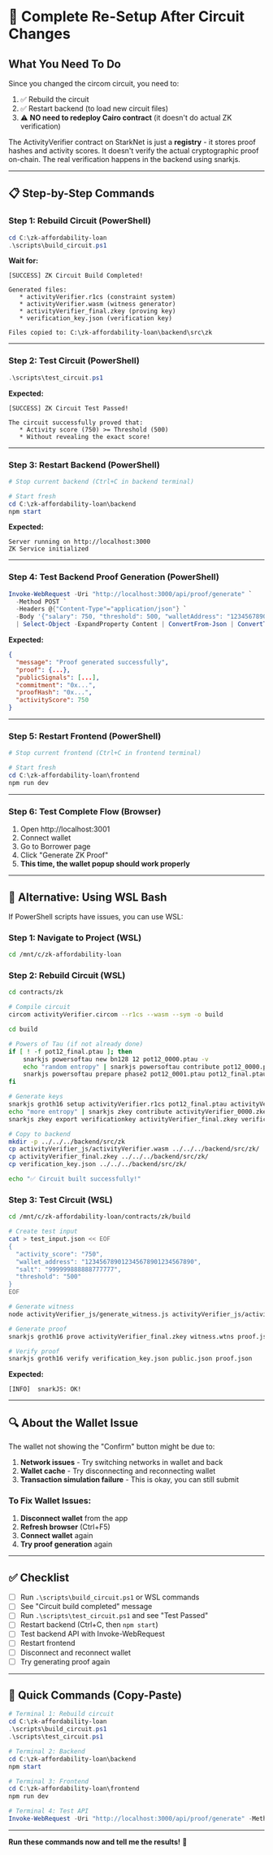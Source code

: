 # 🔄 Complete Re-Setup After Circuit Changes

## What You Need To Do

Since you changed the circom circuit, you need to:
1. ✅ Rebuild the circuit
2. ✅ Restart backend (to load new circuit files)
3. ⚠️ **NO need to redeploy Cairo contract** (it doesn't do actual ZK verification)

The ActivityVerifier contract on StarkNet is just a **registry** - it stores proof hashes and activity scores. It doesn't verify the actual cryptographic proof on-chain. The real verification happens in the backend using snarkjs.

---

## 📋 Step-by-Step Commands

### Step 1: Rebuild Circuit (PowerShell)

```powershell
cd C:\zk-affordability-loan
.\scripts\build_circuit.ps1
```

**Wait for:**
```
[SUCCESS] ZK Circuit Build Completed!

Generated files:
   * activityVerifier.r1cs (constraint system)
   * activityVerifier.wasm (witness generator)
   * activityVerifier_final.zkey (proving key)
   * verification_key.json (verification key)

Files copied to: C:\zk-affordability-loan\backend\src\zk
```

---

### Step 2: Test Circuit (PowerShell)

```powershell
.\scripts\test_circuit.ps1
```

**Expected:**
```
[SUCCESS] ZK Circuit Test Passed!

The circuit successfully proved that:
   * Activity score (750) >= Threshold (500)
   * Without revealing the exact score!
```

---

### Step 3: Restart Backend (PowerShell)

```powershell
# Stop current backend (Ctrl+C in backend terminal)

# Start fresh
cd C:\zk-affordability-loan\backend
npm start
```

**Expected:**
```
Server running on http://localhost:3000
ZK Service initialized
```

---

### Step 4: Test Backend Proof Generation (PowerShell)

```powershell
Invoke-WebRequest -Uri "http://localhost:3000/api/proof/generate" `
  -Method POST `
  -Headers @{"Content-Type"="application/json"} `
  -Body '{"salary": 750, "threshold": 500, "walletAddress": "123456789012345678901234567890"}' `
  | Select-Object -ExpandProperty Content | ConvertFrom-Json | ConvertTo-Json -Depth 5
```

**Expected:**
```json
{
  "message": "Proof generated successfully",
  "proof": {...},
  "publicSignals": [...],
  "commitment": "0x...",
  "proofHash": "0x...",
  "activityScore": 750
}
```

---

### Step 5: Restart Frontend (PowerShell)

```powershell
# Stop current frontend (Ctrl+C in frontend terminal)

# Start fresh
cd C:\zk-affordability-loan\frontend
npm run dev
```

---

### Step 6: Test Complete Flow (Browser)

1. Open http://localhost:3001
2. Connect wallet
3. Go to Borrower page
4. Click "Generate ZK Proof"
5. **This time, the wallet popup should work properly**

---

## 🐧 Alternative: Using WSL Bash

If PowerShell scripts have issues, you can use WSL:

### Step 1: Navigate to Project (WSL)

```bash
cd /mnt/c/zk-affordability-loan
```

### Step 2: Rebuild Circuit (WSL)

```bash
cd contracts/zk

# Compile circuit
circom activityVerifier.circom --r1cs --wasm --sym -o build

cd build

# Powers of Tau (if not already done)
if [ ! -f pot12_final.ptau ]; then
    snarkjs powersoftau new bn128 12 pot12_0000.ptau -v
    echo "random entropy" | snarkjs powersoftau contribute pot12_0000.ptau pot12_0001.ptau --name="First" -v
    snarkjs powersoftau prepare phase2 pot12_0001.ptau pot12_final.ptau -v
fi

# Generate keys
snarkjs groth16 setup activityVerifier.r1cs pot12_final.ptau activityVerifier_0000.zkey
echo "more entropy" | snarkjs zkey contribute activityVerifier_0000.zkey activityVerifier_final.zkey --name="Contribution" -v
snarkjs zkey export verificationkey activityVerifier_final.zkey verification_key.json

# Copy to backend
mkdir -p ../../../backend/src/zk
cp activityVerifier_js/activityVerifier.wasm ../../../backend/src/zk/
cp activityVerifier_final.zkey ../../../backend/src/zk/
cp verification_key.json ../../../backend/src/zk/

echo "✅ Circuit built successfully!"
```

### Step 3: Test Circuit (WSL)

```bash
cd /mnt/c/zk-affordability-loan/contracts/zk/build

# Create test input
cat > test_input.json << EOF
{
  "activity_score": "750",
  "wallet_address": "123456789012345678901234567890",
  "salt": "999999888888777777",
  "threshold": "500"
}
EOF

# Generate witness
node activityVerifier_js/generate_witness.js activityVerifier_js/activityVerifier.wasm test_input.json witness.wtns

# Generate proof
snarkjs groth16 prove activityVerifier_final.zkey witness.wtns proof.json public.json

# Verify proof
snarkjs groth16 verify verification_key.json public.json proof.json
```

**Expected:**
```
[INFO]  snarkJS: OK!
```

---

## 🔍 About the Wallet Issue

The wallet not showing the "Confirm" button might be due to:

1. **Network issues** - Try switching networks in wallet and back
2. **Wallet cache** - Try disconnecting and reconnecting wallet
3. **Transaction simulation failure** - This is okay, you can still submit

### To Fix Wallet Issues:

1. **Disconnect wallet** from the app
2. **Refresh browser** (Ctrl+F5)
3. **Connect wallet** again
4. **Try proof generation** again

---

## ✅ Checklist

- [ ] Run `.\scripts\build_circuit.ps1` or WSL commands
- [ ] See "Circuit build completed" message
- [ ] Run `.\scripts\test_circuit.ps1` and see "Test Passed"
- [ ] Restart backend (Ctrl+C, then `npm start`)
- [ ] Test backend API with Invoke-WebRequest
- [ ] Restart frontend
- [ ] Disconnect and reconnect wallet
- [ ] Try generating proof again

---

## 🎯 Quick Commands (Copy-Paste)

```powershell
# Terminal 1: Rebuild circuit
cd C:\zk-affordability-loan
.\scripts\build_circuit.ps1
.\scripts\test_circuit.ps1

# Terminal 2: Backend
cd C:\zk-affordability-loan\backend
npm start

# Terminal 3: Frontend  
cd C:\zk-affordability-loan\frontend
npm run dev

# Terminal 4: Test API
Invoke-WebRequest -Uri "http://localhost:3000/api/proof/generate" -Method POST -Headers @{"Content-Type"="application/json"} -Body '{"salary": 750, "threshold": 500, "walletAddress": "123456789012345678901234567890"}' | Select-Object -ExpandProperty Content
```

---

**Run these commands now and tell me the results!** 🚀
